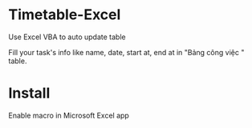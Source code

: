 # Timetable-Excel

Use Excel VBA to auto update table

Fill your task's info like name, date, start at, end at in "Bảng công việc " table. 

# Install 

Enable macro in Microsoft Excel app
